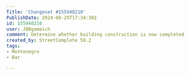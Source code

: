```yaml
---
Title: 'Changeset #155940210'
PublishDate: 2024-08-29T17:34:30Z
id: 155940210
user: JBBgameich
comment: Determine whether building construction is now completed
created_by: StreetComplete 58.2
tags:
- Montenegro
- Bar

---
```

